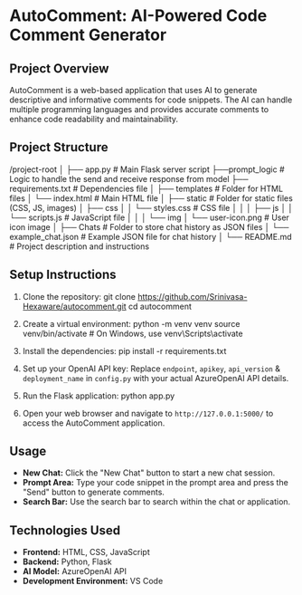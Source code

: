 # AutoComment: AI-Powered Code Comment Generator

## Project Overview
AutoComment is a web-based application that uses AI to generate descriptive and informative comments for code snippets. The AI can handle multiple programming languages and provides accurate comments to enhance code readability and maintainability.

## Project Structure

/project-root
│
├── app.py # Main Flask server script
├──prompt_logic # Logic to handle the send and receive response from model
├── requirements.txt # Dependencies file
│
├── templates # Folder for HTML files
│ └── index.html # Main HTML file
│
├── static # Folder for static files (CSS, JS, images)
│ ├── css
│ │ └── styles.css # CSS file
│ │
│ ├── js
│ │ └── scripts.js # JavaScript file
│ │
│ └── img
│ └── user-icon.png # User icon image
│
├── Chats # Folder to store chat history as JSON files
│ └── example_chat.json # Example JSON file for chat history
│
└── README.md # Project description and instructions


## Setup Instructions

1. Clone the repository:
git clone https://github.com/Srinivasa-Hexaware/autocomment.git
cd autocomment

2. Create a virtual environment:
python -m venv venv
source venv/bin/activate # On Windows, use venv\Scripts\activate


3. Install the dependencies:
pip install -r requirements.txt


4. Set up your OpenAI API key:
Replace `endpoint`, `apikey`, `api_version` & `deployment_name` in `config.py` with your actual AzureOpenAI API details.

5. Run the Flask application:
python app.py


6. Open your web browser and navigate to `http://127.0.0.1:5000/` to access the AutoComment application.


## Usage

- **New Chat:** Click the "New Chat" button to start a new chat session.
- **Prompt Area:** Type your code snippet in the prompt area and press the "Send" button to generate comments.
- **Search Bar:** Use the search bar to search within the chat or application.


## Technologies Used

- **Frontend:** HTML, CSS, JavaScript
- **Backend:** Python, Flask
- **AI Model:** AzureOpenAI API
- **Development Environment:** VS Code
